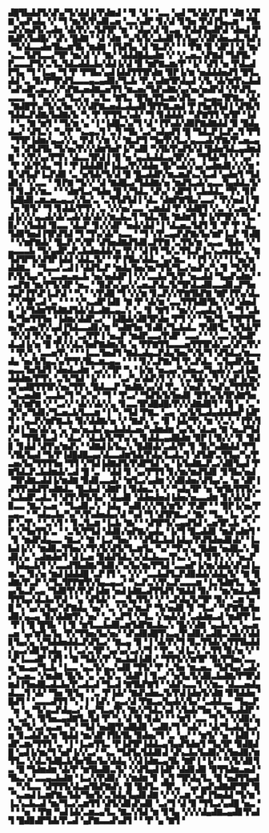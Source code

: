 ▟█▜▙▟▟▜▞▟▚▞▜▞▟▟▐▞▛▟▆▟▝▝▊▝▟▝▝▃▃▝▄▟▝▜▞▟▞▛▐▜▝▟▇▝▞▛▇▝▄▟▚▟▄▝▞▝▜▝▆▞▙▜▚▟▊▃▅▝▃▃▚▟▛▝▊▞▟▝▊▜▅▝▛▟▐▜▄▃▆▝▝▜▙▃▛▞▅▟▜▞▃▟▅▝▟▞▛▞▃▜▟▜▛▝▆▝▝▟▄▞▟▝▊▃▄▝▛▟▟▜▄▟▛▟▝▟▅▟▝▛▇▟▛▞▙▟█▞▝▟▚▝█▟▇▝▝▟▝▟▆▝▚▞▙▜▞▃▙▟▊▜▚▜▄▞▞▟▛▟▅▃▟▃▜▟▚▝▜▞▟▃▃▟▅▜▙▃▆▜▙▝▆▟▇▝▐▜▟▜▄▝▟▝▇▃▛▞▝▝▝▛▇▝▉▝▟▛▐▝▟▝▆▞▚▃▃▜▟▜▃▃▞▜▛▝▆▞▟▝▞▝▇▞▝▟▟▟█▟▄▟▆▝▞▝▞▃▅▃▚▛▇▟▝▜▟▜▙▝▛▃▃▃▛▜▞▃▜▃▜▟▃▟▟▃▙▞▟▟▐▞▟▝▉▝▆▛▇▃▆▞▛▝▐▞▝▟▜▝▅▝▛▟▃▟▛▜▄▝▜▝▐▃▄▝▜▝▛▝▛▜▙▞▄▟▐▟▟▜▜▜▛▟▆▝▉▛▐▞▆▝▅▟▟▟▅▟▜▝█▜▃▟▟▝▃▝▉▞▛▜▛▟▜▃▃▃▄▃▄▟▉▞▜▃▙▝▛▃▚▟▆▜▛▟▄▟▝▞▙▝▟▞▆▜▚▃▙▟▚▟▚▟▛▃▅▃▞▞▚▛▇▃▅▟▇▃▅▜▜▝▆▃▅▞▜▟▚▟▇▞▄▞▅▞▅▟▛▟▝▞▛▟▜▃▃▃▃▝▜▝▚▞▞▃▞▜▃▞▄▝▃▜▃▝▇▜▃▝█▜▄▜▜▃▆▞▟▜▃▝▚▃▄▃▜▛▇▃▝▟▞▝▇▟█▜▚▞▜▞▄▜▅▝▞▞▟▛▇▃▅▟▃▟▄▟▊▜▛▛▇▃▆▟▝▛▐▜▅▜▜▟▐▝▟▜▙▜▜▟▟▃▛▟▇▞▙▟▇▞▙▝▚▝▛▝▛▜▜▃▚▟▞▝▜▝▊▟▟▟▞▝▚▛▇▜▜▝▅▜▛▝▐▟▝▝▃▝▇▝▆▜▝▝▜▞▆▝▄▝▐▝▐▟█▃▚▞▜▝▟▝▐▜▚▟▞▟▉▛▇▟▇▟▟▝▉▝█▟▄▟▃▞▝▟▜▃▚▝▚▞▛▝▚▃▄▃▜▝▃▜▝▜▙▝▃▞▚▟▄▟▜▝█▝▜▟▃▛▐▃▛▃▜▝▛▜▝▜▜▛▐▟▆▞▄▃▞▞▄▝▛▟▝▞▆▝▞▝▇▃▛▜▝▜▅▜▚▜▃▞▄▃▃▟▞▛▇▞▛▃▅▃▄▝▆▝▟▜▟▜▙▝▜▞▅▞▛▞▞▟▆▜▅▛▐▞▚▟▉▝▚▜▙▜▚▟▜▞▟▝█▟▅▜▟▃▄▟▆▟▇▝▝▞▛▞▄▞▛▜▚▝▟▃▃▜▛▟▐▝█▝▅▝▄▃▙▟▟▃▄▜▛▞▃▝▜▜▟▞▜▝▞▝▄▞▝▝▛▝▟▞▛▟▄▝▜▝▝▛▐▟▟▟▊▛▐▟▃▞▛▞▟▟▅▝█▞▚▟▞▞▄▞▄▟▆▟▊▞▞▞▆▝█▝▟▜▄▛▐▃▛▟▉▝▃▝▅▜▟▞▜▞▟▝█▝█▃▟▟▛▞▆▃▆▟▚▃▜▃▟▝▄▟▅▜▝▜▟▟▊▞▝▞▃▃▝▝▊▛▇▝▜▞▞▝▟▝▇▟█▃▞▜▟▟▇▞▅▝▆▟▜▃▟▞▄▃▃▜▄▟▟▃▜▞▜▝▊▃▛▞▆▃▝▝▝▟▆▜▃▞▜▟▅▝█▝▞▜▟▃▝▟▚▞▝▟▛▜▝▃▙▟▟▃▝▜▚▝▊▛▐▟█▟▊▃▆▃▅▃▄▃▞▞▙▞▃▝▃▜▜▟▜▟▐▝▟▃▝▟▆▛▇▜▙▞▃▃▞▝▛▞▅▟▐▝▉▝▅▝▉▜▞▝▜▝▊▟▟▞▛▜▚▝▃▝▞▞▅▞▃▃▝▃▆▟▟▝▛▝▟▟█▜▝▞▃▝▞▃▅▞▟▟▐▞▞▞▄▃▟▞▟▞▃▟▞▟▞▟▞▞▆▃▙▃▜▝▜▟▃▜▙▝▇▟▆▜▝▛▐▞▛▜▛▞▝▜▃▝▉▞▝▞▙▟▟▝▉▃▃▝▟▃▛▝▊▞▞▟▛▝▅▟▞▟▟▝▐▝▟▃▅▃▜▟▜▝▊▝▛▝▛▝▟▃▜▟▉▜▅▟▐▜▛▟▜▟▝▜▝▜▚▞▟▞▚▃▃▝▝▜▝▞▛▃▄▟▚▛▇▞▙▞▆▛▐▃▛▝▊▟█▝▝▞▆▛▇▟▞▝█▃▛▞▚▜▛▝▟▜▅▟▇▟▜▟▊▃▛▛▇▝▃▜▜▞▆▝▄▃▄▝█▟▅▝▞▝▄▃▃▃▙▝▜▞▄▟▛▃▛▃▙▟▅▟▟▞▅▝▛▞▝▟▐▜▝▜▞▃▜▜▃▛▐▃▚▃▅▟▟▞▃▝▇▜▟▜▛▜▞▟▜▛▐▟▟▝▟▟▃▜▞▝▝▛▐▜▙▞▟▟▃▝▄▞▆▃▝▝▐▜▝▞▞▝▐▝▅▞▆▝▟▟▇▃▝▝▜▃▃▞▃▟▐▝▟▟▜▃▛▝▆▟▄▜▅▞▆▞▜▜▞▜▃▞▅▟▚▞▚▝▊▝▜▞▛▟▛▞▙▜▄▞▚▝▃▃▅▃▅▃▙▝▅▞▅▟▟▛▐▝▞▞▃▃▙▞▜▞▛▝▅▃▟▟▝▜▄▟▚▟▆▞▝▃▄▛▇▝▆▞▛▜▞▟▛▝▅▃▝▝▉▟▚▞▄▞▞▃▅▃▛▟▃▜▞▜▛▟▃▟▉▃▃▟▊▃▛▜▅▟▄▛▐▜▚▛▐▃▛▟▝▝▚▝▝▞▛▟█▝▜▝▞▞▆▝▊▃▛▞▞▛▇▜▙▛▇▝▇▛▐▜▚▞▟▃▞▝▞▜▛▃▟▝▃▝▝▝▝▞▚▃▟▛▐▟▊▝▇▝▛▝▟▞▆▝▃▃▜▜▜▟▉▜▙▝▞▟▝▟▅▟▄▝▐▞▜▟▆▜▜▟▇▟▜▟▞▟▃▟▇▃▄▃▚▝▃▝▊▝▇▜▝▝▆▞▞▃▄▟▄▜▝▃▝▜▝▃▙▜▞▜▅▜▜▜▅▝▐▟▆▞▟▟▛▃▞▝▐▟█▟▞▟▉▜▛▟▅▝▛▜▝▞▝▝▇▞▜▃▜▜▛▜▜▃▅▞▛▃▅▞▛▞▄▟▐▜▟▃▃▟▊▞▆▝▚▟▇▜▅▝▊▟▊▞▜▃▙▟▃▝▛▟▉▜▄▝▅▜▟▞▛▝▛▞▟▝▛▞▅▝▄▜▚▝▃▞▛▛▐▝▅▃▛▝▆▟▛▃▃▞▛▟▛▝▃▃▞▝▝▞▃▃▚▞▙▟▛▟▃▟▐▞▅▝█▝▛▞▞▟▃▜▅▛▇▟▆▞▙▝▄▝▛▛▇▜▜▃▃▃▅▜▜▜▛▟▞▃▞▟▚▞▛▞▝▝▛▞▚▝▃▃▅▜▚▝▝▝▐▃▃▜▅▟▜▝▇▟▃▟▄▃▛▟▄▜▅▞▚▜▞▜▝▟▜▟▃▞▆▃▃▟▄▝▅▞▙▜▄▃▚▞▛▜▚▜▙▃▆▃▄▃▝▝▝▝▊▞▃▛▇▞▜▝▛▃▛▟▃▝▃▜▄▟▛▟▅▝▄▃▃▜▅▜▟▜▝▟▅▟▃▟▆▝▃▞▞▜▛▝▚▝▐▞▆▝▅▃▄▞▚▟▅▃▞▜▄▟▞▞▃▟▐▟▊▟▟▟▆▞▛▜▚▝▃▜▞▜▟▝▐▞▝▝▝▝▃▞▚▞▟▟▚▜▝▞▝▞▃▜▟▞▃▜▝▞▄▛▐▞▆▞▄▞▄▟█▜▜▜▛▞▅▞▜▜▚▝█▟▃▃▛▝▆▟▇▞▄▞▟▝▛▃▝▞▅▟▚▝▅▟▚▞▜▜▜▜▞▞▚▃▅▟▇▝▃▃▙▞▜▝▚▞▚▞▝▜▝▝▛▃▞▝▜▟▜▞▙▜▅▟▊▝█▜▚▞▙▜▛▟▇▜▅▝▉▞▆▛▇▝▞▝▃▞▞▝▟▞▞▟▞▞▄▝▊▃▃▜▛▟█▟█▞▛▞▞▟▇▟▉▜▝▝█▝▄▝▃▝▜▞▚▞▜▟▊▞▜▃▅▃▙▜▃▃▆▝▐▝▚▝▜▟▝▛▇▃▝▃▄▝▄▞▙▜▃▟▄▟▟▟▅▛▐▟▛▜▝▝▄▃▛▞▆▛▇▃▙▝▉▞▟▟▇▞▅▝▞▝▇▟▚▝▃▝▉▝▐▟▞▜▚▝▆▝▞▃▚▝▐▜▚▜▛▟▐▝▅▞▟▞▄▝▄▝▅▞▅▃▙▞▄▃▙▟▟▃▅▞▚▟▆▟▆▝▄▞▙▝▟▃▅▝▇▝▅▃▛▜▟▞▃▝▜▜▙▜▃▟▝▝▟▃▞▝▟▃▙▜▞▜▚▞▄▝▊▟▟▃▄▟█▟▆▝▉▛▐▝▉▞▞▝▊▝▉▟▊▝▊▟▟▝▟▜▚▞▆▟▚▝▝▟▇▟▐▞▙▃▚▝█▟▉▟▞▃▟▞▛▝▊▝▉▞▚▟▇▟▟▝▛▜▚▜▙▜▄▟▝▜▞▛▐▟█▟█▃▄▞▟▃▃▟▆▜▟▞▛▟▄▜▃▟▃▜▝▟▜▟▛▃▜▜▄▞▚▞▛▃▅▞▙▞▜▜▜▜▅▝▜▜▝▞▜▟▐▟▇▟▜▞▛▟▛▜▟▝▄▝▐▞▙▟▇▃▛▃▞▟▉▜▄▟▝▛▇▜▟▃▛▃▙▟▆▟▞▃▟▝█▝▃▝▝▟▟▝▊▝▄▞▛▜▜▝▊▞▆▞▆▟▜▟▊▝▊▜▙▞▅▟▝▜▛▟▇▃▟▟▐▞▆▟▇▝▉▟▊▃▃▟▞▝▆▜▃▞▄▟▆▝▞▟▉▟▅▞▟▜▄▞▃▝▅▝▟▛▐▟▜▜▚▟▟▜▚▟▇▟▃▝█▃▙▟▝▟▇▛▐▝▉▟▅▃▚▝▞▝▚▟▄▜▛▝▅▝▆▜▙▜▜▜▞▃▚▃▙▟▛▃▟▃▜▝▟▜▚▜▜▞▙▞▝▟▄▟▊▝▟▟▅▟▅▟▐▟▅▞▅▃▃▟▆▝▊▞▟▞▟▝▉▃▃▝▇▃▚▃▅▝▝▜▃▟▊▃▚▝▐▟▄▝▚▟▊▞▞▞▜▞▆▜▞▝▛▟▛▝▝▝▉▛▐▞▅▞▛▃▄▃▝▝▚▟▄▃▙▞▚▞▚▜▚▟▅▟▄▞▟▝▚▟▝▜▝▟▜▛▇▃▞▝▇▞▝▜▃▝▐▃▝▃▞▃▛▝▃▜▚▝▝▃▚▜▝▝▊▃▜▃▆▝▐▃▙▝▇▞▝▝▟▜▛▜▞▃▄▟▜▟▝▃▅▜▛▃▙▝▚▝▛▝▞▜▅▜▜▞▃▝▝▃▜▞▛▜▟▝▟▟▊▞▅▛▇▞▄▟▄▝▐▞▜▝█▃▟▟▊▝▆▟▚▟▆▜▝▝▊▝▆▟▛▟▄▃▃▝▇▃▞▝▇▝▐▃▞▜▅▞▝▝▟▜▟▃▙▟▐▟▄▞▛▟▜▟▅▟▊▟▞▝▐▃▙▟▐▞▞▝▆▟▉▃▜▜▅▞▞▜▚▜▞▟▜▞▜▃▆▜▄▝▚▞▝▜▚▞▄▝█▟▆▝▅▟█▃▚▝█▟▊▞▄▝▃▟▆▟▅▜▝▟▐▃▅▝▉▟▟▜▟▃▚▞▟▃▙▃▃▜▚▃▚▝▜▝▊▜▚▝▞▝▅▃▛▝▐▟▄▃▙▜▝▞▃▃▟▜▙▟▇▞▜▟▊▞▚▞▙▞▆▞▛▜▟▝▃▃▅▛▐▞▆▞▟▟▞▟▚▟▐▃▆▞▃▝▊▞▅▝▆▟▐▟▟▟█▝▃▛▐▜▝▃▝▞▞▝▃▃▙▟▜▃▛▟▉▟▟▞▟▟▄▜▞▝▇▝█▟▇▞▛▃▛▝▞▜▃▜▛▛▇▜▚▜▄▃▄▃▞▝▚▃▛▃▚▜▚▃▛▃▃▃▆▝▐▃▜▟▇▜▃▝▆▞▄▞▙▃▛▃▄▝▜▟▉▜▚▜▚▛▐▟▆▝▅▟▐▟▇▃▟▜▜▟▜▝▇▟▟▝▉▞▝▝▆▞▆▟▃▟▇▜▜▜▄▞▟▃▙▞▛▟▝▝▄▝▟▜▟▞▝▃▃▜▄▜▜▞▝▞▝▃▛▟▄▜▞▜▛▝▉▞▝▃▆▝▅▝█▝▚▝▄▞▄▜▄▞▚▛▇▟▄▝▅▞▝▃▝▞▚▞▆▃▛▝▜▞▅▟▉▝▊▝▜▃▞▝▚▛▇▜▅▜▅▟▉▞▄▃▄▝▉▞▟▟▇▜▚▝▅▞▝▃▝▃▛▜▝▞▜▃▝▞▅▟▞▟▝▃▟▟▆▃▟▝▆▟▛▛▐▃▝▛▐▝█▝█▜▙▝▐▝▊▝▆▜▃▃▙▟▉▃▆▜▟▛▇▃▙▃▚▝█▞▞▟▇▝▄▃▙▞▄▝▄▃▅▃▅▝▄▞▆▜▃▜▄▝▛▞▜▜▅▞▙▞▅▞▝▟▚▟▉▟█▜▚▃▄▜▚▟▉▞▃▟█▃▚▟▞▞▟▟▊▜▄▞▄▝▞▜▟▟▅▟▟▃▛▟▜▃▞▝▇▃▄▝▉▝▐▝▟▞▛▞▜▝▉▃▜▜▟▞▄▜▜▜▙▟▟▞▄▃▞▟▊▜▚▟▄▝▐▝▃▞▃▜▛▝▄▞▄▞▃▞▞▜▝▝▛▃▝▟▐▃▚▝▃▜▜▝▉▞▅▝▞▝▚▛▐▃▃▟▛▝▟▜▝▝▇▝▜▟▞▞▛▝▅▃▙▟▐▟▊▞▝▜▜▜▞▞▆▜▛▝▉▞▛▜▅▞▃▃▅▝▆▃▄▞▜▃▙▝▐▃▃▝▄▃▜▞▄▃▚▟▉▝▜▜▞▝▛▝▃▜▅▝▆▃▅▃▝▜▟▜▄▞▃▟▞▞▚▃▅▃▝▞▆▟▇▝█▞▙▝▄▝▃▜▞▃▝▟▟▛▐▝▊▃▞▝▅▜▄▜▞▟▉▃▙▟▇▞▛▜▛▟▆▟▐▜▅▟█▃▟▃▙▞▛▃▟▃▟▝▜▃▟▝▇▜▙▛▇▜▝▝▟▟▚▃▃▜▝▞▆▃▝▟▃▃▅▟▄▟▃▃▜▝▟▞▝▜▅▝▉▜▄▝▝▃▝▛▐▟▞▝▇▟▚▟▅▃▜▞▛▟▐▟▅▜▞▟▇▝▉▜▟▟▅▝█▟▜▝▝▃▃▃▟▜▜▝▚▝▐▝▐▟▚▝▄▃▞▟▝▛▇▃▄▜▄▟▞▞▙▞▝▃▟▟▃▃▝▜▄▃▛▝▅▝▄▝▜▞▄▃▛▟▄▃▞▝▄▞▜▃▄▜▚▝▇▞▞▜▟▃▚▟▝▞▙▟▞▜▅▝▄▝▇▃▟▟▛▝▄▝▃▞▚▝▉▜▅▃▄▟▇▜▃▜▟▝▛▝▚▝▟▝█▝▊▟▞▝▝▝▆▜▝▃▃▝▜▝▚▝▞▟▉▞▄▞▅▞▜▞▃▞▄▃▅▝▚▞▝▜▟▝▅▟█▜▚▟█▟▉▝▃▟▉▞▜▝▚▟▞▝▝▟▞▜▃▟▄▜▃▞▆▝▊▃▟▟▚▞▆▝█▟▟▝▆▞▟▛▐▜▙▜▙▝▉▟▅▞▜▝▃▝▄▞▝▝▆▜▞▝▅▝▐▟▉▝▐▟▛▃▆▞▜▜▜▝▃▝▐▝▐▃▅▜▜▃▝▛▐▟▜▛▐▟▟▃▄▜▄▟▜▟▅▜▝▜▄▜▛▝▉▟█▟█▝▄▟▐▞▆▞▜▝▅▛▐▞▞▃▞▝▚▃▝▜▟▜▄▜▟▟▊▟▝▟▚▃▙▞▙▟▉▞▚▜▅▟▉▞▆▜▜▃▝▞▟▃▜▟█▃▙▜▅▜▙▞▙▞▟▟▄▝▞▟▐▟▆▃▄▜▙▝▇▛▐▝▐▞▝▝▚▜▞▟▊▜▃▝█▝▜▟▆▟▆▝▟▞▛▝▆▜▙▟▉▃▜▞▝▞▟▜▄▟▐▟▛▝▟▟▊▟▉▝▉▜▜▟▆▃▅▟▝▜▙▃▚▞▃▃▄▃▙▟▇▝▐▃▞▞▛▟▉▞▝▞▆▟▆▝▊▝▄▜▝▜▛▟▄▜▃▝█▝▅▟▜▜▄▟▃▝▚▜▃▃▝▟▜▜▜▞▟▃▅▜▙▛▇▟▚▝█▝█▟▜▃▝▜▛▃▝▝▄▞▄▟▚▟▇▟▛▜▛▝█▝▚▃▅▟▐▃▆▛▇▃▜▟▞▜▅▜▞▃▜▟▄▜▄▟▊▟▇▝▞▝▞▃▆▝▃▛▐▜▅▟▟▝▜▞▆▝▐▃▚▃▙▃▟▝▆▞▜▃▞▃▆▜▜▝▟▜▞▟▊▟▚▟▊▝▃▞▜▝▟▝▉▝▜▜▃▞▄▟█▝▅▃▝▝▝▝▅▝▝▛▇▝▚▟▐▟▞▃▆▃▄▜▃▝▇▃▚▜▟▝▆▝▊▜▄▝▞▞▞▟▄▟▇▃▄▟▊▜▚▟▜▝█▟▉▟▛▜▟▞▛▃▟▝▄▛▇▃▃▟▚▟▜▝▝▝▛▝▄▝▇▜▝
